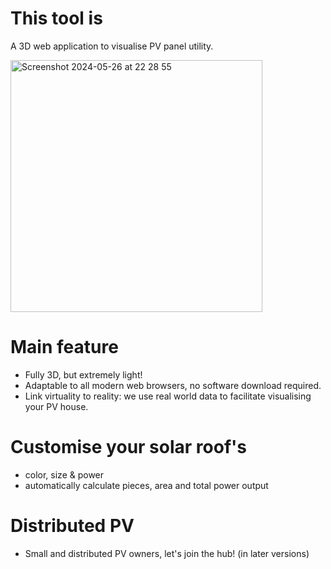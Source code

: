 # This tool is
A 3D web application to visualise PV panel utility.

<img width="403" alt="Screenshot 2024-05-26 at 22 28 55" src="https://github.com/quez-fun/solar/assets/54435650/b929a3e4-1b3d-4d6a-9fae-48813912f482">


# Main feature
- Fully 3D, but extremely light!
- Adaptable to all modern web browsers, no software download required.
- Link virtuality to reality: we use real world data to facilitate visualising your PV house.

# Customise your solar roof's
- color, size & power
- automatically calculate pieces, area and total power output

# Distributed PV
- Small and distributed PV owners, let's join the hub! (in later versions)
